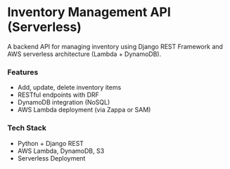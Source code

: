 # Inventory Management API (Serverless)

A backend API for managing inventory using Django REST Framework and AWS serverless architecture (Lambda + DynamoDB).

### Features
- Add, update, delete inventory items
- RESTful endpoints with DRF
- DynamoDB integration (NoSQL)
- AWS Lambda deployment (via Zappa or SAM)

### Tech Stack
- Python + Django REST
- AWS Lambda, DynamoDB, S3
- Serverless Deployment
